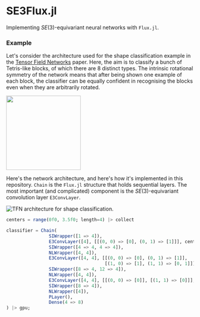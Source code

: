 # SE3Flux.jl

Implementing $SE(3)$-equivariant neural networks with `Flux.jl`.

### Example

Let's consider the architecture used for the shape classification example in the [Tensor Field Networks](https://github.com/tensorfieldnetworks/tensorfieldnetworks) paper.
Here, the aim is to classify a bunch of Tetris-like blocks, of which there are 8 distinct types.
The intrinsic rotational symmetry of the network means that after being shown one example of each block, the classifier can be equally confident in recognising the blocks even when they are arbitrarily rotated.

<img src="https://user-images.githubusercontent.com/19764906/213000338-b66906d0-5adf-414d-b2b9-b1ff17ae0d02.svg" width="200">

Here's the network architecture, and here's how it's implemented in this repository.
`Chain` is the `Flux.jl` structure that holds sequential layers.
The most important (and complicated) component is the $SE(3)$-equivariant convolution layer `E3ConvLayer`.

![TFN architecture for shape classification.](https://user-images.githubusercontent.com/19764906/212673994-37282db1-4695-434d-ba52-a4ed7d3cd15c.svg)

```julia
centers = range(0f0, 3.5f0; length=4) |> collect

classifier = Chain(
                SIWrapper([1 => 4]),
                E3ConvLayer([4], [[(0, 0) => [0], (0, 1) => [1]]], centers),
                SIWrapper([4 => 4, 4 => 4]),
                NLWrapper([4, 4]),
                E3ConvLayer([4, 4], [[(0, 0) => [0], (0, 1) => [1]],
                                     [(1, 0) => [1], (1, 1) => [0, 1]]], centers),
                SIWrapper([8 => 4, 12 => 4]),
                NLWrapper([4, 4]),
                E3ConvLayer([4, 4], [[(0, 0) => [0]], [(1, 1) => [0]]], centers),
                SIWrapper([8 => 4]),
                NLWrapper([4]),
                PLayer(),
                Dense(4 => 8)
) |> gpu;
```
